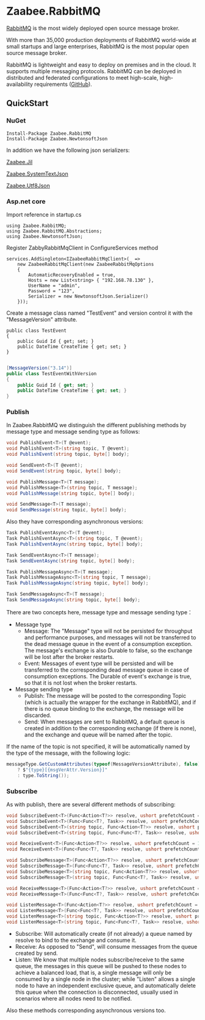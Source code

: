 # Zaabee.RabbitMQ

[RabbitMQ](http://www.rabbitmq.com/) is the most widely deployed open source message broker.

With more than 35,000 production deployments of RabbitMQ world-wide at small startups and large enterprises, RabbitMQ is the most popular open source message broker.

RabbitMQ is lightweight and easy to deploy on premises and in the cloud. It supports multiple messaging protocols. RabbitMQ can be deployed in distributed and federated configurations to meet high-scale, high-availability requirements ([GitHub](https://github.com/rabbitmq/rabbitmq-server)).

## QuickStart

### NuGet

```CLI
Install-Package Zaabee.RabbitMQ
Install-Package Zaabee.NewtonsoftJson
```

In addition we have the following json serializers:

[Zaabee.Jil](https://github.com/PicoHex/Zaabee.Serializers/tree/master/src/Zaabee.MsgPack)

[Zaabee.SystemTextJson](https://github.com/PicoHex/Zaabee.Serializers/tree/master/src/Zaabee.SystemTextJson)

[Zaabee.Utf8Json](https://github.com/PicoHex/Zaabee.Serializers/tree/master/src/Zaabee.Utf8Json)

### Asp.net core

Import reference in startup.cs

```CSharp
using Zaabee.RabbitMQ;
using Zaabee.RabbitMQ.Abstractions;
using Zaabee.NewtonsoftJson;
```

Register ZabbyRabbitMqClient in ConfigureServices method

```CSharp
services.AddSingleton<IZaabeeRabbitMqClient>(_ =>
    new ZaabeeRabbitMqClient(new ZaabeeRabbitMqOptions
    {
        AutomaticRecoveryEnabled = true,
        Hosts = new List<string> { "192.168.78.130" },
        UserName = "admin",
        Password = "123",
        Serializer = new NewtonsoftJson.Serializer()
    }));
```

Create a message class named "TestEvent" and version control it with the "MessageVersion" attribute.

```CSharp
public class TestEvent
{
    public Guid Id { get; set; }
    public DateTime CreateTime { get; set; }
}
```

```csharp

[MessageVersion("3.14")]
public class TestEventWithVersion
{
    public Guid Id { get; set; }
    public DateTime CreateTime { get; set; }
}
```

### Publish

In Zaabee.RabbitMQ we distinguish the different publishing methods by message type and message sending type as follows:

```csharp
void PublishEvent<T>(T @event);
void PublishEvent<T>(string topic, T @event);
void PublishEvent(string topic, byte[] body);

void SendEvent<T>(T @event);
void SendEvent(string topic, byte[] body);

void PublishMessage<T>(T message);
void PublishMessage<T>(string topic, T message);
void PublishMessage(string topic, byte[] body);

void SendMessage<T>(T message);
void SendMessage(string topic, byte[] body);
```

Also they have corresponding asynchronous versions:

```csharp
Task PublishEventAsync<T>(T @event);
Task PublishEventAsync<T>(string topic, T @event);
Task PublishEventAsync(string topic, byte[] body);

Task SendEventAsync<T>(T message);
Task SendEventAsync(string topic, byte[] body);

Task PublishMessageAsync<T>(T message);
Task PublishMessageAsync<T>(string topic, T message);
Task PublishMessageAsync(string topic, byte[] body);

Task SendMessageAsync<T>(T message);
Task SendMessageAsync(string topic, byte[] body);
```

There are two concepts here, message type and message sending type：

- Message type
  - Message: The "Message" type will not be persisted for throughput and performance purposes, and messages will not be transferred to the dead message queue in the event of a consumption exception. The message's exchange is also Durable to false, so the exchange will be lost after the broker restarts.
  - Event: Messages of event type will be persisted and will be transferred to the corresponding dead message queue in case of consumption exceptions. The Durable of event's exchange is true, so that it is not lost when the broker restarts.
- Message sending type
  - Publish: The message will be posted to the corresponding Topic (which is actually the wrapper for the exchange in RabbitMQ), and if there is no queue binding to the exchange, the message will be discarded.
  - Send: When messages are sent to RabbitMQ, a default queue is created in addition to the corresponding exchange (if there is none), and the exchange and queue will be named after the topic.

If the name of the topic is not specified, it will be automatically named by the type of the message, with the following logic:

```csharp
messageType.GetCustomAttributes(typeof(MessageVersionAttribute), false).FirstOrDefault() is MessageVersionAttribute msgVerAttr
    ? $"{type}[{msgVerAttr.Version}]"
    : type.ToString());
```

### Subscribe

As with publish, there are several different methods of subscribing:

```csharp
void SubscribeEvent<T>(Func<Action<T?>> resolve, ushort prefetchCount = 10);
void SubscribeEvent<T>(Func<Func<T?, Task>> resolve, ushort prefetchCount = 10);
void SubscribeEvent<T>(string topic, Func<Action<T?>> resolve, ushort prefetchCount = 10);
void SubscribeEvent<T>(string topic, Func<Func<T?, Task>> resolve, ushort prefetchCount = 10);

void ReceiveEvent<T>(Func<Action<T?>> resolve, ushort prefetchCount = 10);
void ReceiveEvent<T>(Func<Func<T?, Task>> resolve, ushort prefetchCount = 10);

void SubscribeMessage<T>(Func<Action<T?>> resolve, ushort prefetchCount = 10);
void SubscribeMessage<T>(Func<Func<T?, Task>> resolve, ushort prefetchCount = 10);
void SubscribeMessage<T>(string topic, Func<Action<T?>> resolve, ushort prefetchCount = 10);
void SubscribeMessage<T>(string topic, Func<Func<T?, Task>> resolve, ushort prefetchCount = 10);

void ReceiveMessage<T>(Func<Action<T?>> resolve, ushort prefetchCount = 10);
void ReceiveMessage<T>(Func<Func<T?, Task>> resolve, ushort prefetchCount = 10);

void ListenMessage<T>(Func<Action<T?>> resolve, ushort prefetchCount = 10);
void ListenMessage<T>(Func<Func<T?, Task>> resolve, ushort prefetchCount = 10);
void ListenMessage<T>(string topic, Func<Action<T?>> resolve, ushort prefetchCount = 10);
void ListenMessage<T>(string topic, Func<Func<T?, Task>> resolve, ushort prefetchCount = 10);
```

- Subscribe: Will automatically create (if not already) a queue named by resolve to bind to the exchange and consume it.
- Receive: As opposed to "Send", will consume messages from the queue created by send.
- Listen: We know that multiple nodes subscribe/receive to the same queue, the messages in this queue will be pushed to these nodes to achieve a balanced load, that is, a single message will only be consumed by a single node in the cluster; while "Listen" allows a single node to have an independent exclusive queue, and automatically delete this queue when the connection is disconnected, usually used in scenarios where all nodes need to be notified.

Also these methods corresponding asynchronous versions too.
